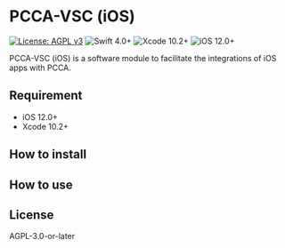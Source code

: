 # PCCA-VSC (iOS)
[![License: AGPL v3](https://img.shields.io/badge/License-AGPL%20v3-blue.svg)](https://www.gnu.org/licenses/agpl-3.0)
![Swift 4.0+](https://img.shields.io/badge/Swift-4.0%2B-orange.svg)
![Xcode 10.2+](https://img.shields.io/badge/Xcode-10.2%2B-blue.svg)
![iOS 12.0+](https://img.shields.io/badge/iOS-12.0%2B-blue.svg)

PCCA-VSC (iOS) is a software module to facilitate the integrations of iOS apps with PCCA.

## Requirement

* iOS 12.0+
* Xcode 10.2+

## How to install

## How to use

## License

AGPL-3.0-or-later
